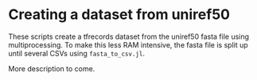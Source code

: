 # Creating a dataset from uniref50
These scripts create a tfrecords dataset from the uniref50 fasta file using
multiprocessing. To make this less RAM intensive, the fasta file is split up
until several CSVs using `fasta_to_csv.jl`.

More description to come.
